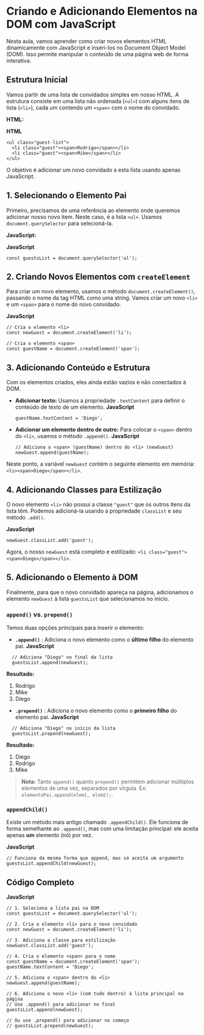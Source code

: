 
# Criando e Adicionando Elementos na DOM com JavaScript

Nesta aula, vamos aprender como criar novos elementos HTML dinamicamente com JavaScript e inseri-los no Document Object Model (DOM). Isso permite manipular o conteúdo de uma página web de forma interativa.

## Estrutura Inicial

Vamos partir de uma lista de convidados simples em nosso HTML. A estrutura consiste em uma lista não ordenada (`<ul>`) com alguns itens de lista (`<li>`), cada um contendo um `<span>` com o nome do convidado.

**HTML:**

**HTML**

```
<ul class="guest-list">
  <li class="guest"><span>Rodrigo</span></li>
  <li class="guest"><span>Mike</span></li>
</ul>
```

O objetivo é adicionar um novo convidado a esta lista usando apenas JavaScript.

## 1. Selecionando o Elemento Pai

Primeiro, precisamos de uma referência ao elemento onde queremos adicionar nosso novo item. Neste caso, é a lista `<ul>`. Usamos `document.querySelector` para selecioná-la.

**JavaScript:**

**JavaScript**

```
const guestsList = document.querySelector('ul');
```

## 2. Criando Novos Elementos com `createElement`

Para criar um novo elemento, usamos o método `document.createElement()`, passando o nome da tag HTML como uma string. Vamos criar um novo `<li>` e um `<span>` para o nome do novo convidado.

**JavaScript**

```
// Cria o elemento <li>
const newGuest = document.createElement('li');

// Cria o elemento <span>
const guestName = document.createElement('span');
```

## 3. Adicionando Conteúdo e Estrutura

Com os elementos criados, eles ainda estão vazios e não conectados à DOM.

* **Adicionar texto:** Usamos a propriedade `.textContent` para definir o conteúdo de texto de um elemento.
  **JavaScript**

  ```
  guestName.textContent = 'Diego';
  ```
* **Adicionar um elemento dentro de outro:** Para colocar o `<span>` dentro do `<li>`, usamos o método `.append()`.
  **JavaScript**

  ```
  // Adiciona o <span> (guestName) dentro do <li> (newGuest)
  newGuest.append(guestName);
  ```

Neste ponto, a variável `newGuest` contém o seguinte elemento em memória: `<li><span>Diego</span></li>`.

## 4. Adicionando Classes para Estilização

O novo elemento `<li>` não possui a classe `"guest"` que os outros itens da lista têm. Podemos adicioná-la usando a propriedade `classList` e seu método `.add()`.

**JavaScript**

```
newGuest.classList.add('guest');
```

Agora, o nosso `newGuest` está completo e estilizado: `<li class="guest"><span>Diego</span></li>`.

## 5. Adicionando o Elemento à DOM

Finalmente, para que o novo convidado apareça na página, adicionamos o elemento `newGuest` à lista `guestsList` que selecionamos no início.

### `append()` vs. `prepend()`

Temos duas opções principais para inserir o elemento:

* **`.append()`** : Adiciona o novo elemento como o **último filho** do elemento pai.
  **JavaScript**

```
  // Adiciona "Diego" no final da lista
  guestsList.append(newGuest);
```

  **Resultado:**

1. Rodrigo
2. Mike
3. Diego

* **`.prepend()`** : Adiciona o novo elemento como o **primeiro filho** do elemento pai.
  **JavaScript**

```
  // Adiciona "Diego" no início da lista
  guestsList.prepend(newGuest);
```

  **Resultado:**

1. Diego
2. Rodrigo
3. Mike

> **Nota:** Tanto `append()` quanto `prepend()` permitem adicionar múltiplos elementos de uma vez, separados por vírgula. Ex: `elementoPai.append(elem1, elem2);`.

### `appendChild()`

Existe um método mais antigo chamado `.appendChild()`. Ele funciona de forma semelhante ao `.append()`, mas com uma limitação principal: ele aceita apenas **um** elemento (nó) por vez.

**JavaScript**

```
// Funciona da mesma forma que append, mas só aceita um argumento
guestsList.appendChild(newGuest);
```

## Código Completo

**JavaScript**

```
// 1. Seleciona a lista pai na DOM
const guestsList = document.querySelector('ul');

// 2. Cria o elemento <li> para o novo convidado
const newGuest = document.createElement('li');

// 3. Adiciona a classe para estilização
newGuest.classList.add('guest');

// 4. Cria o elemento <span> para o nome
const guestName = document.createElement('span');
guestName.textContent = 'Diego';

// 5. Adiciona o <span> dentro do <li>
newGuest.append(guestName);

// 6. Adiciona o novo <li> (com tudo dentro) à lista principal na página
// Use .append() para adicionar no final
guestsList.append(newGuest);

// Ou use .prepend() para adicionar no começo
// guestsList.prepend(newGuest);
```
